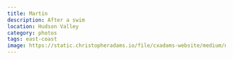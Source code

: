```yaml
---
title: Martin
description: After a swim
location: Hudson Valley
category: photos
tags: east-coast
image: https://static.christopheradams.io/file/cxadams-website/medium/nextcloud/Photos/Albums/2018/20180805-1821_Shookville/20180805-1821_Shookville_L1003561-0.jpg
---
```

